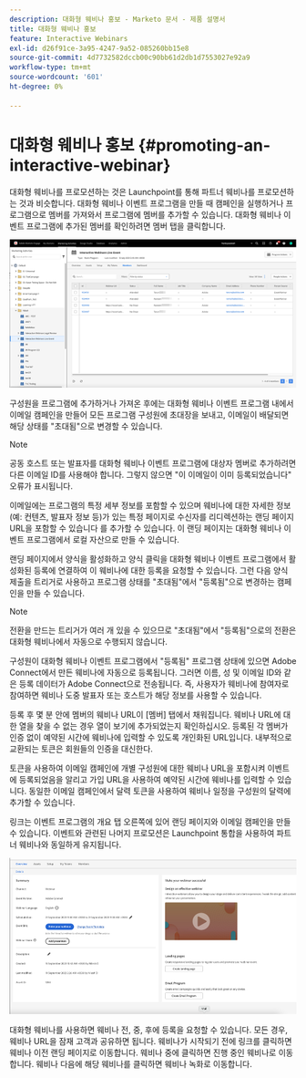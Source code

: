 ```yaml
---
description: 대화형 웨비나 홍보 - Marketo 문서 - 제품 설명서
title: 대화형 웨비나 홍보
feature: Interactive Webinars
exl-id: d26f91ce-3a95-4247-9a52-085260bb15e8
source-git-commit: 4d7732582dccb00c90bb61d2db1d7553027e92a9
workflow-type: tm+mt
source-wordcount: '601'
ht-degree: 0%

---
```


# 대화형 웨비나 홍보 {#promoting-an-interactive-webinar}

대화형 웨비나를 프로모션하는 것은 Launchpoint를 통해 파트너 웨비나를 프로모션하는 것과 비슷합니다. 대화형 웨비나 이벤트 프로그램을 만들 때 캠페인을 실행하거나 프로그램으로 멤버를 가져와서 프로그램에 멤버를 추가할 수 있습니다. 대화형 웨비나 이벤트 프로그램에 추가된 멤버를 확인하려면 멤버 탭을 클릭합니다.

![](assets/promoting-an-interactive-webinar-1.png)

구성원을 프로그램에 추가하거나 가져온 후에는 대화형 웨비나 이벤트 프로그램 내에서 이메일 캠페인을 만들어 모든 프로그램 구성원에 초대장을 보내고, 이메일이 배달되면 해당 상태를 &quot;초대됨&quot;으로 변경할 수 있습니다.

>[!NOTE]
>
>공동 호스트 또는 발표자를 대화형 웨비나 이벤트 프로그램에 대상자 멤버로 추가하려면 다른 이메일 ID를 사용해야 합니다. 그렇지 않으면 &quot;이 이메일이 이미 등록되었습니다&quot; 오류가 표시됩니다.

이메일에는 프로그램의 특정 세부 정보를 포함할 수 있으며 웨비나에 대한 자세한 정보(예: 컨텐츠, 발표자 정보 등)가 있는 특정 페이지로 수신자를 리디렉션하는 랜딩 페이지 URL을 포함할 수 있습니다 를 추가할 수 있습니다. 이 랜딩 페이지는 대화형 웨비나 이벤트 프로그램에서 로컬 자산으로 만들 수 있습니다.

랜딩 페이지에서 양식을 활성화하고 양식 클릭을 대화형 웨비나 이벤트 프로그램에서 활성화된 등록에 연결하여 이 웨비나에 대한 등록을 요청할 수 있습니다. 그런 다음 양식 제출을 트리거로 사용하고 프로그램 상태를 &quot;초대됨&quot;에서 &quot;등록됨&quot;으로 변경하는 캠페인을 만들 수 있습니다.

>[!NOTE]
>
>전환을 만드는 트리거가 여러 개 있을 수 있으므로 &quot;초대됨&quot;에서 &quot;등록됨&quot;으로의 전환은 대화형 웨비나에서 자동으로 수행되지 않습니다.

구성원이 대화형 웨비나 이벤트 프로그램에서 &quot;등록됨&quot; 프로그램 상태에 있으면 Adobe Connect에서 만든 웨비나에 자동으로 등록됩니다. 그러면 이름, 성 및 이메일 ID와 같은 등록 데이터가 Adobe Connect으로 전송됩니다. 즉, 사용자가 웨비나에 참여자로 참여하면 웨비나 도중 발표자 또는 호스트가 해당 정보를 사용할 수 있습니다.

등록 후 몇 분 안에 멤버의 웨비나 URL이 [멤버] 탭에서 채워집니다. 웨비나 URL에 대한 열을 찾을 수 없는 경우 열이 보기에 추가되었는지 확인하십시오. 등록된 각 멤버가 인증 없이 예약된 시간에 웨비나에 입력할 수 있도록 개인화된 URL입니다. 내부적으로 교환되는 토큰은 회원들의 인증을 대신한다.

토큰을 사용하여 이메일 캠페인에 개별 구성원에 대한 웨비나 URL을 포함시켜 이벤트에 등록되었음을 알리고 가입 URL을 사용하여 예약된 시간에 웨비나를 입력할 수 있습니다. 동일한 이메일 캠페인에서 달력 토큰을 사용하여 웨비나 일정을 구성원의 달력에 추가할 수 있습니다.

링크는 이벤트 프로그램의 개요 탭 오른쪽에 있어 랜딩 페이지와 이메일 캠페인을 만들 수 있습니다. 이벤트와 관련된 나머지 프로모션은 Launchpoint 통합을 사용하여 파트너 웨비나와 동일하게 유지됩니다.

![](assets/promoting-an-interactive-webinar-2.png)

대화형 웨비나를 사용하면 웨비나 전, 중, 후에 등록을 요청할 수 있습니다. 모든 경우, 웨비나 URL을 잠재 고객과 공유하면 됩니다. 웨비나가 시작되기 전에 링크를 클릭하면 웨비나 이전 랜딩 페이지로 이동합니다. 웨비나 중에 클릭하면 진행 중인 웨비나로 이동합니다. 웨비나 다음에 해당 웨비나를 클릭하면 웨비나 녹화로 이동합니다.
